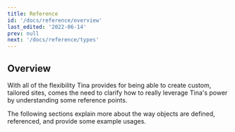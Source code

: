 ```yaml
---
title: Reference
id: '/docs/reference/overview'
last_edited: '2022-06-14'
prev: null
next: '/docs/reference/types'
---
```


## Overview


With all of the flexibility Tina provides for being able to create custom, tailored sites, comes the need to clarify how to really leverage Tina's power by understanding some reference points. 

The following sections explain more about the way objects are defined, referenced, and provide some example usages. 